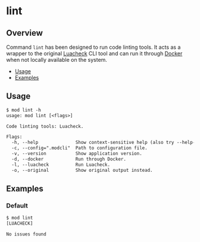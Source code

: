 # lint

## Overview

Command `lint` has been designed to run code linting tools. It acts as a wrapper
to the original [Luacheck][] CLI tool and can run it through [Docker][] when not
locally available on the system.

- [Usage](#usage)
- [Examples](#examples)

## Usage

```txt
$ mod lint -h
usage: mod lint [<flags>]

Code linting tools: Luacheck.

Flags:
  -h, --help              Show context-sensitive help (also try --help-long and --help-man).
  -c, --config=".modcli"  Path to configuration file.
  -v, --version           Show application version.
  -d, --docker            Run through Docker.
  -l, --luacheck          Run Luacheck.
  -o, --original          Show original output instead.
```

## Examples

### Default

```txt
$ mod lint
[LUACHECK]

No issues found
```

[docker]: https://www.docker.com/
[luacheck]: https://github.com/mpeterv/luacheck
